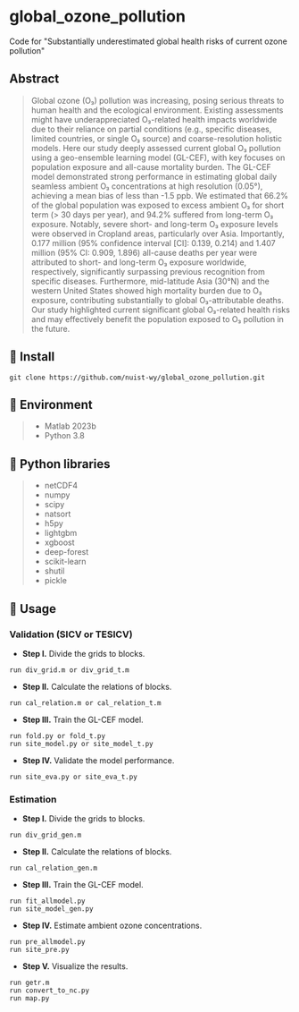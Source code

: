 # global_ozone_pollution
Code for "Substantially underestimated global health risks of current ozone pollution"

## Abstract
> Global ozone (O₃) pollution was increasing, posing serious threats to human health and the ecological environment. Existing assessments might have underappreciated O₃-related health impacts worldwide due to their reliance on partial conditions (e.g., specific diseases, limited countries, or single O₃ source) and coarse-resolution holistic models. Here our study deeply assessed current global O₃ pollution using a geo-ensemble learning model (GL-CEF), with key focuses on population exposure and all-cause mortality burden. The GL-CEF model demonstrated strong performance in estimating global daily seamless ambient O₃ concentrations at high resolution (0.05°), achieving a mean bias of less than -1.5 ppb. We estimated that 66.2% of the global population was exposed to excess ambient O₃ for short term (> 30 days per year), and 94.2% suffered from long-term O₃ exposure. Notably, severe short- and long-term O₃ exposure levels were observed in Cropland areas, particularly over Asia. Importantly, 0.177 million (95% confidence interval [CI]: 0.139, 0.214) and 1.407 million (95% CI: 0.909, 1.896) all-cause deaths per year were attributed to short- and long-term O₃ exposure worldwide, respectively, significantly surpassing previous recognition from specific diseases. Furthermore, mid-latitude Asia (30°N) and the western United States showed high mortality burden due to O₃ exposure, contributing substantially to global O₃-attributable deaths. Our study highlighted current significant global O₃-related health risks and may effectively benefit the population exposed to O₃ pollution in the future.

## 🧩 Install
```
git clone https://github.com/nuist-wy/global_ozone_pollution.git
```

## 🧩 Environment
 > * Matlab 2023b
 > * Python 3.8

## 🧩 Python libraries
 > * netCDF4 
 > * numpy
 > * scipy
 > * natsort
 > * h5py
 > * lightgbm
 > * xgboost
 > * deep-forest
 > * scikit-learn
 > * shutil
 > * pickle

 ## 🧩 Usage
 ### Validation (SICV or TESICV)
- **Step I.**  Divide the grids to blocks.
```
run div_grid.m or div_grid_t.m
```
- **Step II.**  Calculate the relations of blocks.
```
run cal_relation.m or cal_relation_t.m
```
- **Step III.**  Train the GL-CEF model.
```
run fold.py or fold_t.py
run site_model.py or site_model_t.py
```
- **Step IV.**  Validate the model performance.
```
run site_eva.py or site_eva_t.py
```

 ### Estimation
- **Step I.**  Divide the grids to blocks.
```
run div_grid_gen.m
```
- **Step II.**  Calculate the relations of blocks.
```
run cal_relation_gen.m
```
- **Step III.**  Train the GL-CEF model.
```
run fit_allmodel.py
run site_model_gen.py
```
- **Step IV.**  Estimate ambient ozone concentrations.
```
run pre_allmodel.py
run site_pre.py
```
- **Step V.**  Visualize the results.
```
run getr.m 
run convert_to_nc.py 
run map.py
```
